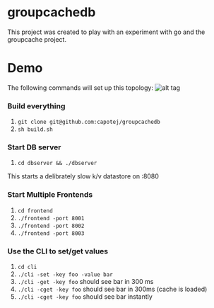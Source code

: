 # groupcachedb
This project was created to play with an experiment with go and the groupcache project.

# Demo
The following commands will set up this topology:
![alt tag](https://raw.github.com/capotej/groupcache-db-experiment/master/topology.png)


### Build everything

1. ```git clone git@github.com:capotej/groupcachedb```
2. ```sh build.sh```

### Start DB server

1. ```cd dbserver && ./dbserver```

This starts a delibrately slow k/v datastore on :8080

### Start Multiple Frontends

1. ```cd frontend```
2. ```./frontend -port 8001```
3. ```./frontend -port 8002```
4. ```./frontend -port 8003```

### Use the CLI to set/get values

1. ```cd cli```
2. ```./cli -set -key foo -value bar```
3. ```./cli -get -key foo``` should see bar in 300 ms
4. ```./cli -cget -key foo``` should see bar in 300ms (cache is loaded)
5. ```./cli -cget -key foo``` should see bar instantly
